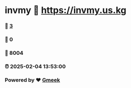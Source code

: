 # invmy :link: https://invmy.us.kg 
### :page_facing_up: [3](https://invmy.us.kg/tag.html) 
### :speech_balloon: 0 
### :hibiscus: 8004 
### :alarm_clock: 2025-02-04 13:53:00 
### Powered by :heart: [Gmeek](https://github.com/Meekdai/Gmeek)
